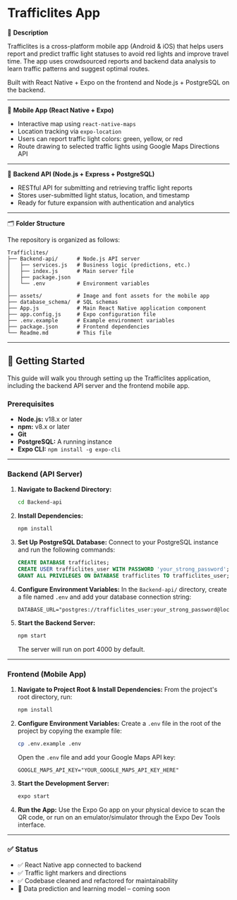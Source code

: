 # Trafficlites App

🚦 **Description**

Trafficlites is a cross-platform mobile app (Android & iOS) that helps users report and predict traffic light statuses to avoid red lights and improve travel time. The app uses crowdsourced reports and backend data analysis to learn traffic patterns and suggest optimal routes.

Built with React Native + Expo on the frontend and Node.js + PostgreSQL on the backend.

---

📱 **Mobile App (React Native + Expo)**

- Interactive map using `react-native-maps`
- Location tracking via `expo-location`
- Users can report traffic light colors: green, yellow, or red
- Route drawing to selected traffic lights using Google Maps Directions API

---

🔧 **Backend API (Node.js + Express + PostgreSQL)**

- RESTful API for submitting and retrieving traffic light reports
- Stores user-submitted light status, location, and timestamp
- Ready for future expansion with authentication and analytics

---

🗂 **Folder Structure**

The repository is organized as follows:

```
Trafficlites/
├── Backend-api/      # Node.js API server
│   ├── services.js   # Business logic (predictions, etc.)
│   ├── index.js      # Main server file
│   ├── package.json
│   └── .env          # Environment variables
│
├── assets/           # Image and font assets for the mobile app
├── database_schema/  # SQL schemas
├── App.js            # Main React Native application component
├── app.config.js     # Expo configuration file
├── .env.example      # Example environment variables
├── package.json      # Frontend dependencies
└── Readme.md         # This file
```

---

## 🚀 Getting Started

This guide will walk you through setting up the Trafficlites application, including the backend API server and the frontend mobile app.

### Prerequisites

- **Node.js:** v18.x or later
- **npm:** v8.x or later
- **Git**
- **PostgreSQL:** A running instance
- **Expo CLI:** `npm install -g expo-cli`

---

### Backend (API Server)

1.  **Navigate to Backend Directory:**
    ```bash
    cd Backend-api
    ```

2.  **Install Dependencies:**
    ```bash
    npm install
    ```

3.  **Set Up PostgreSQL Database:**
    Connect to your PostgreSQL instance and run the following commands:
    ```sql
    CREATE DATABASE trafficlites;
    CREATE USER trafficlites_user WITH PASSWORD 'your_strong_password';
    GRANT ALL PRIVILEGES ON DATABASE trafficlites TO trafficlites_user;
    ```

4.  **Configure Environment Variables:**
    In the `Backend-api/` directory, create a file named `.env` and add your database connection string:
    ```env
    DATABASE_URL="postgres://trafficlites_user:your_strong_password@localhost:5432/trafficlites"
    ```

5.  **Start the Backend Server:**
    ```bash
    npm start
    ```
    The server will run on port 4000 by default.

---

### Frontend (Mobile App)

1.  **Navigate to Project Root & Install Dependencies:**
    From the project's root directory, run:
    ```bash
    npm install
    ```

2.  **Configure Environment Variables:**
    Create a `.env` file in the root of the project by copying the example file:
    ```bash
    cp .env.example .env
    ```
    Open the `.env` file and add your Google Maps API key:
    ```env
    GOOGLE_MAPS_API_KEY="YOUR_GOOGLE_MAPS_API_KEY_HERE"
    ```

3.  **Start the Development Server:**
    ```bash
    expo start
    ```

4.  **Run the App:**
    Use the Expo Go app on your physical device to scan the QR code, or run on an emulator/simulator through the Expo Dev Tools interface.

---

### ✅ Status

- ✅ React Native app connected to backend
- ✅ Traffic light markers and directions
- ✅ Codebase cleaned and refactored for maintainability
- 🚧 Data prediction and learning model – coming soon

